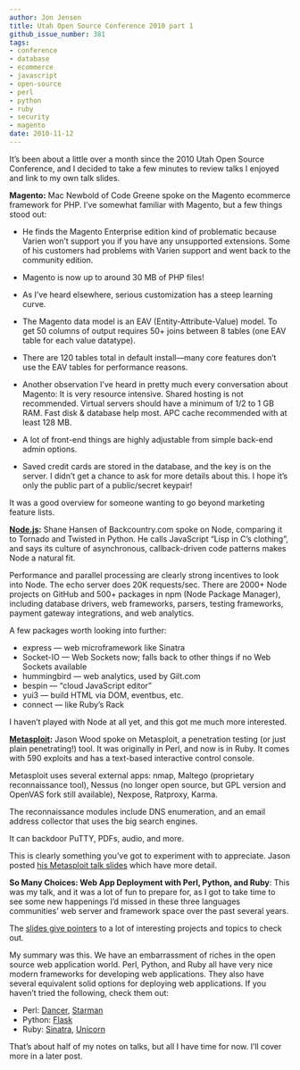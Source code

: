 ```yaml
---
author: Jon Jensen
title: Utah Open Source Conference 2010 part 1
github_issue_number: 381
tags:
- conference
- database
- ecommerce
- javascript
- open-source
- perl
- python
- ruby
- security
- magento
date: 2010-11-12
---
```


It’s been about a little over a month since the 2010 Utah Open Source Conference, and I decided to take a few minutes to review talks I enjoyed and link to my own talk slides.

**Magento:** Mac Newbold of Code Greene spoke on the Magento ecommerce framework for PHP. I’ve somewhat familiar with Magento, but a few things stood out:

- He finds the Magento Enterprise edition kind of problematic because Varien won’t support you if you have any unsupported extensions. Some of his customers had problems with Varien support and went back to the community edition.

- Magento is now up to around 30 MB of PHP files!

- As I’ve heard elsewhere, serious customization has a steep learning curve.

- The Magento data model is an EAV (Entity-Attribute-Value) model. To get 50 columns of output requires 50+ joins between 8 tables (one EAV table for each value datatype).

- There are 120 tables total in default install—​many core features don’t use the EAV tables for performance reasons.

- Another observation I’ve heard in pretty much every conversation about Magento: It is very resource intensive. Shared hosting is not recommended. Virtual servers should have a minimum of 1/2 to 1 GB RAM. Fast disk & database help most. APC cache recommended with at least 128 MB.

- A lot of front-end things are highly adjustable from simple back-end admin options.

- Saved credit cards are stored in the database, and the key is on the server. I didn’t get a chance to ask for more details about this. I hope it’s only the public part of a public/secret keypair!

It was a good overview for someone wanting to go beyond marketing feature lists.

**[Node.js](https://nodejs.org/):** Shane Hansen of Backcountry.com spoke on Node, comparing it to Tornado and Twisted in Python. He calls JavaScript “Lisp in C’s clothing”, and says its culture of asynchronous, callback-driven code patterns makes Node a natural fit.

Performance and parallel processing are clearly strong incentives to look into Node. The echo server does 20K requests/sec. There are 2000+ Node projects on GitHub and 500+ packages in npm (Node Package Manager), including database drivers, web frameworks, parsers, testing frameworks, payment gateway integrations, and web analytics.

A few packages worth looking into further:

- express — web microframework like Sinatra
- Socket-IO — Web Sockets now; falls back to other things if no Web Sockets available
- hummingbird — web analytics, used by Gilt.com
- bespin — “cloud JavaScript editor”
- yui3 — build HTML via DOM, eventbus, etc.
- connect — like Ruby’s Rack

I haven’t played with Node at all yet, and this got me much more interested.

**[Metasploit](https://www.metasploit.com/):** Jason Wood spoke on Metasploit, a penetration testing (or just plain penetrating!) tool. It was originally in Perl, and now is in Ruby. It comes with 590 exploits and has a text-based interactive control console.

Metasploit uses several external apps: nmap, Maltego (proprietary reconnaissance tool), Nessus (no longer open source, but GPL version and OpenVAS fork still available), Nexpose, Ratproxy, Karma.

The reconnaissance modules include DNS enumeration, and an email address collector that uses the big search engines.

It can backdoor PuTTY, PDFs, audio, and more.

This is clearly something you’ve got to experiment with to appreciate. Jason posted [his Metasploit talk slides](https://web.archive.org/web/*/http://www.jwnetworkconsulting.com/downloads/utos-msf-2010.pdf) which have more detail.

**So Many Choices: Web App Deployment with Perl, Python, and Ruby**: This was my talk, and it was a lot of fun to prepare for, as I got to take time to see some new happenings I’d missed in these three languages communities’ web server and framework space over the past several years.

The [slides give pointers](https://jon.endpoint.com/utosc-2010-slides/) to a lot of interesting projects and topics to check out.

My summary was this. We have an embarrassment of riches in the open source web application world. Perl, Python, and Ruby all have very nice modern frameworks for developing web applications. They also have several equivalent solid options for deploying web applications. If you haven’t tried the following, check them out:

- Perl: [Dancer](http://perldancer.org/), [Starman](https://metacpan.org/release/Starman)
- Python: [Flask](http://flask.pocoo.org/)
- Ruby: [Sinatra](http://sinatrarb.com/), [Unicorn](https://unicorn.bogomips.org/)

That’s about half of my notes on talks, but all I have time for now. I’ll cover more in a later post.
